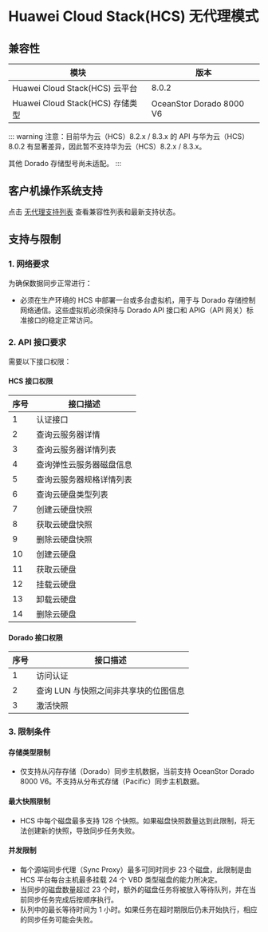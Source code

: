 # Huawei Cloud Stack(HCS) 无代理模式

## 兼容性

| 模块                             | 版本                     |
| -------------------------------- | ------------------------ |
| Huawei Cloud Stack(HCS) 云平台   | 8.0.2                    |
| Huawei Cloud Stack(HCS) 存储类型 | OceanStor Dorado 8000 V6 |

::: warning
注意：目前华为云（HCS）8.2.x / 8.3.x 的 API 与华为云（HCS）8.0.2 有显著差异，因此暂不支持华为云（HCS）8.2.x / 8.3.x。

其他 Dorado 存储型号尚未适配。
:::

## 客户机操作系统支持

点击 [无代理支持列表](https://oneprocloud.feishu.cn/sheets/VRqksSPEPhRTPStp3kVcItXNnyh?sheet=0MJNYC) 查看兼容性列表和最新支持状态。

## 支持与限制

### 1. 网络要求

为确保数据同步正常进行：

- 必须在生产环境的 HCS 中部署一台或多台虚拟机，用于与 Dorado 存储控制网络通信。这些虚拟机必须保持与 Dorado API 接口和 APIG（API 网关）标准接口的稳定正常访问。

### 2. API 接口要求

需要以下接口权限：

#### HCS 接口权限

| 序号 | 接口描述                 |
| ---- | ------------------------ |
| 1    | 认证接口                 |
| 2    | 查询云服务器详情         |
| 3    | 查询云服务器详情列表     |
| 4    | 查询弹性云服务器磁盘信息 |
| 5    | 查询云服务器规格详情列表 |
| 6    | 查询云硬盘类型列表       |
| 7    | 创建云硬盘快照           |
| 8    | 获取云硬盘快照           |
| 9    | 删除云硬盘快照           |
| 10   | 创建云硬盘               |
| 11   | 获取云硬盘               |
| 12   | 挂载云硬盘               |
| 13   | 卸载云硬盘               |
| 14   | 删除云硬盘               |

#### Dorado 接口权限

| 序号 | 接口描述                              |
| ---- | ------------------------------------- |
| 1    | 访问认证                              |
| 2    | 查询 LUN 与快照之间非共享块的位图信息 |
| 3    | 激活快照                              |

### 3. 限制条件

#### 存储类型限制

- 仅支持从闪存存储（Dorado）同步主机数据，当前支持 OceanStor Dorado 8000 V6。不支持从分布式存储（Pacific）同步主机数据。

#### 最大快照限制

- HCS 中每个磁盘最多支持 128 个快照。如果磁盘快照数量达到此限制，将无法创建新的快照，导致同步任务失败。

#### 并发限制

- 每个源端同步代理（Sync Proxy）最多可同时同步 23 个磁盘，此限制是由 HCS 平台每台主机最多挂载 24 个 VBD 类型磁盘的能力所决定。
- 当同步的磁盘数量超过 23 个时，额外的磁盘任务将被放入等待队列，并在当前同步任务完成后按顺序执行。
- 队列中的最长等待时间为 1 小时。如果任务在超时期限后仍未开始执行，相应的同步任务可能会失败。
